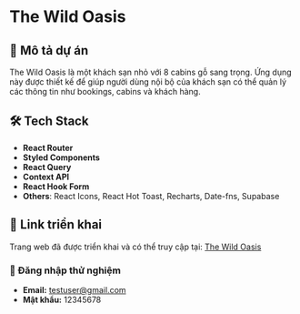 # The Wild Oasis

## 🏨 Mô tả dự án
The Wild Oasis là một khách sạn nhỏ với 8 cabins gỗ sang trọng. Ứng dụng này được thiết kế để giúp người dùng nội bộ của khách sạn có thể quản lý các thông tin như bookings, cabins và khách hàng.

## 🛠 Tech Stack
- **React Router**
- **Styled Components**
- **React Query**
- **Context API**
- **React Hook Form**
- **Others**: React Icons, React Hot Toast, Recharts, Date-fns, Supabase

## 🚀 Link triển khai
Trang web đã được triển khai và có thể truy cập tại: [The Wild Oasis](https://the-wild-oasis-qanh1710.netlify.app/)

### 🔑 Đăng nhập thử nghiệm
- **Email:** testuser@gmail.com
- **Mật khẩu:** 12345678


